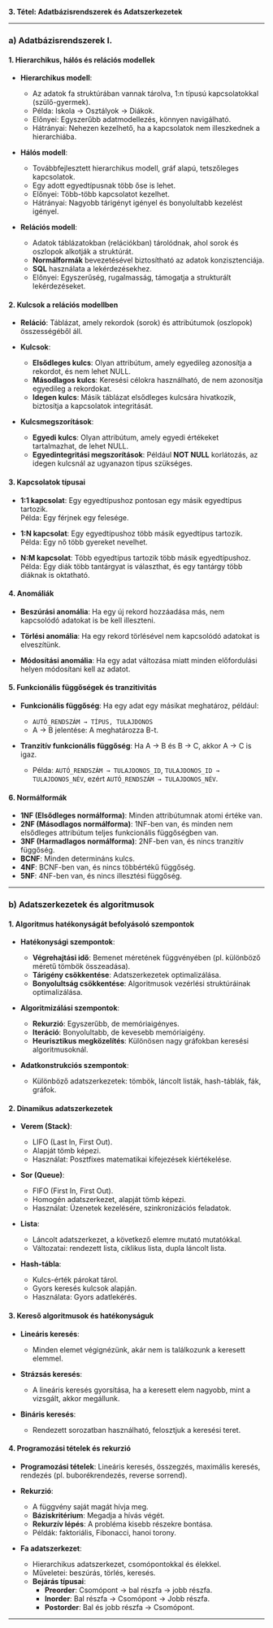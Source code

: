 **3. Tétel: Adatbázisrendszerek és Adatszerkezetek**

---

### a) Adatbázisrendszerek I.

#### 1. Hierarchikus, hálós és relációs modellek
- **Hierarchikus modell**:
  - Az adatok fa struktúrában vannak tárolva, 1:n típusú kapcsolatokkal (szülő-gyermek).
  - Példa: Iskola → Osztályok → Diákok.
  - Előnyei: Egyszerűbb adatmodellezés, könnyen navigálható.
  - Hátrányai: Nehezen kezelhető, ha a kapcsolatok nem illeszkednek a hierarchiába.

- **Hálós modell**:
  - Továbbfejlesztett hierarchikus modell, gráf alapú, tetszőleges kapcsolatok.
  - Egy adott egyedtípusnak több őse is lehet.
  - Előnyei: Több-több kapcsolatot kezelhet.
  - Hátrányai: Nagyobb tárigényt igényel és bonyolultabb kezelést igényel.

- **Relációs modell**:
  - Adatok táblázatokban (relációkban) tárolódnak, ahol sorok és oszlopok alkotják a struktúrát.
  - **Normálformák** bevezetésével biztosítható az adatok konzisztenciája.
  - **SQL** használata a lekérdezésekhez.
  - Előnyei: Egyszerűség, rugalmasság, támogatja a strukturált lekérdezéseket.

#### 2. Kulcsok a relációs modellben
- **Reláció**: Táblázat, amely rekordok (sorok) és attribútumok (oszlopok) összességéből áll.
  
- **Kulcsok**:
  - **Elsődleges kulcs**: Olyan attribútum, amely egyedileg azonosítja a rekordot, és nem lehet NULL.
  - **Másodlagos kulcs**: Keresési célokra használható, de nem azonosítja egyedileg a rekordokat.
  - **Idegen kulcs**: Másik táblázat elsődleges kulcsára hivatkozik, biztosítja a kapcsolatok integritását.

- **Kulcsmegszorítások**:
  - **Egyedi kulcs**: Olyan attribútum, amely egyedi értékeket tartalmazhat, de lehet NULL.
  - **Egyedintegritási megszorítások**: Például **NOT NULL** korlátozás, az idegen kulcsnál az ugyanazon típus szükséges.

#### 3. Kapcsolatok típusai
- **1:1 kapcsolat**: Egy egyedtípushoz pontosan egy másik egyedtípus tartozik.  
  Példa: Egy férjnek egy felesége.
  
- **1:N kapcsolat**: Egy egyedtípushoz több másik egyedtípus tartozik.  
  Példa: Egy nő több gyereket nevelhet.

- **N:M kapcsolat**: Több egyedtípus tartozik több másik egyedtípushoz.  
  Példa: Egy diák több tantárgyat is választhat, és egy tantárgy több diáknak is oktatható.

#### 4. Anomáliák
- **Beszúrási anomália**: Ha egy új rekord hozzáadása más, nem kapcsolódó adatokat is be kell illeszteni.
  
- **Törlési anomália**: Ha egy rekord törlésével nem kapcsolódó adatokat is elveszítünk.
  
- **Módosítási anomália**: Ha egy adat változása miatt minden előfordulási helyen módosítani kell az adatot.

#### 5. Funkcionális függőségek és tranzitivitás
- **Funkcionális függőség**: Ha egy adat egy másikat meghatároz, például:
  - `AUTÓ_RENDSZÁM → TÍPUS, TULAJDONOS`
  - A → B jelentése: A meghatározza B-t.
  
- **Tranzitív funkcionális függőség**: Ha A → B és B → C, akkor A → C is igaz.
  - Példa: `AUTÓ_RENDSZÁM → TULAJDONOS_ID`, `TULAJDONOS_ID → TULAJDONOS_NÉV`, ezért `AUTÓ_RENDSZÁM → TULAJDONOS_NÉV`.

#### 6. Normálformák
- **1NF (Elsődleges normálforma)**: Minden attribútumnak atomi értéke van.
- **2NF (Másodlagos normálforma)**: 1NF-ben van, és minden nem elsődleges attribútum teljes funkcionális függőségben van.
- **3NF (Harmadlagos normálforma)**: 2NF-ben van, és nincs tranzitív függőség.
- **BCNF**: Minden determináns kulcs.
- **4NF**: BCNF-ben van, és nincs többértékű függőség.
- **5NF**: 4NF-ben van, és nincs illesztési függőség.

---

### b) Adatszerkezetek és algoritmusok

#### 1. Algoritmus hatékonyságát befolyásoló szempontok
- **Hatékonysági szempontok**:
  - **Végrehajtási idő**: Bemenet méretének függvényében (pl. különböző méretű tömbök összeadása).
  - **Tárigény csökkentése**: Adatszerkezetek optimalizálása.
  - **Bonyolultság csökkentése**: Algoritmusok vezérlési struktúráinak optimalizálása.

- **Algoritmizálási szempontok**:
  - **Rekurzió**: Egyszerűbb, de memóriaigényes.
  - **Iteráció**: Bonyolultabb, de kevesebb memóriaigény.
  - **Heurisztikus megközelítés**: Különösen nagy gráfokban keresési algoritmusoknál.

- **Adatkonstrukciós szempontok**:
  - Különböző adatszerkezetek: tömbök, láncolt listák, hash-táblák, fák, gráfok.

#### 2. Dinamikus adatszerkezetek
- **Verem (Stack)**:
  - LIFO (Last In, First Out).
  - Alapját tömb képezi.
  - Használat: Posztfixes matematikai kifejezések kiértékelése.

- **Sor (Queue)**:
  - FIFO (First In, First Out).
  - Homogén adatszerkezet, alapját tömb képezi.
  - Használat: Üzenetek kezelésére, szinkronizációs feladatok.

- **Lista**:
  - Láncolt adatszerkezet, a következő elemre mutató mutatókkal.
  - Változatai: rendezett lista, ciklikus lista, dupla láncolt lista.
  
- **Hash-tábla**:
  - Kulcs-érték párokat tárol.
  - Gyors keresés kulcsok alapján.
  - Használata: Gyors adatlekérés.

#### 3. Kereső algoritmusok és hatékonyságuk
- **Lineáris keresés**: 
  - Minden elemet végignézünk, akár nem is találkozunk a keresett elemmel.
  
- **Strázsás keresés**: 
  - A lineáris keresés gyorsítása, ha a keresett elem nagyobb, mint a vizsgált, akkor megállunk.

- **Bináris keresés**: 
  - Rendezett sorozatban használható, felosztjuk a keresési teret.

#### 4. Programozási tételek és rekurzió
- **Programozási tételek**: Lineáris keresés, összegzés, maximális keresés, rendezés (pl. buborékrendezés, reverse sorrend).

- **Rekurzió**:
  - A függvény saját magát hívja meg.
  - **Báziskritérium**: Megadja a hívás végét.
  - **Rekurzív lépés**: A probléma kisebb részekre bontása.
  - Példák: faktoriális, Fibonacci, hanoi torony.

- **Fa adatszerkezet**:
  - Hierarchikus adatszerkezet, csomópontokkal és élekkel.
  - Műveletei: beszúrás, törlés, keresés.
  - **Bejárás típusai**:
    - **Preorder**: Csomópont → bal részfa → jobb részfa.
    - **Inorder**: Bal részfa → Csomópont → Jobb részfa.
    - **Postorder**: Bal és jobb részfa → Csomópont.

--- 